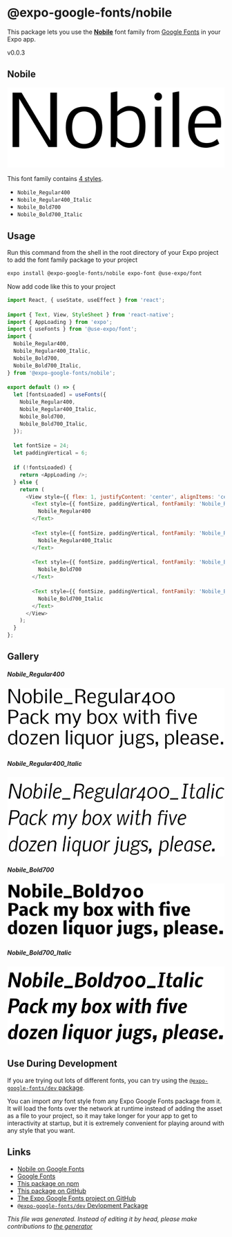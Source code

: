 # @expo-google-fonts/nobile

This package lets you use the [**Nobile**](https://fonts.google.com/specimen/Nobile) font family from [Google Fonts](https://fonts.google.com/) in your Expo app.

v0.0.3

## Nobile

![Nobile](./font-family.png)

This font family contains [4 styles](#gallery).

- `Nobile_Regular400`
- `Nobile_Regular400_Italic`
- `Nobile_Bold700`
- `Nobile_Bold700_Italic`

## Usage

Run this command from the shell in the root directory of your Expo project to add the font family package to your project
```sh
expo install @expo-google-fonts/nobile expo-font @use-expo/font
```

Now add code like this to your project
```js
import React, { useState, useEffect } from 'react';

import { Text, View, StyleSheet } from 'react-native';
import { AppLoading } from 'expo';
import { useFonts } from '@use-expo/font';
import {
  Nobile_Regular400,
  Nobile_Regular400_Italic,
  Nobile_Bold700,
  Nobile_Bold700_Italic,
} from '@expo-google-fonts/nobile';

export default () => {
  let [fontsLoaded] = useFonts({
    Nobile_Regular400,
    Nobile_Regular400_Italic,
    Nobile_Bold700,
    Nobile_Bold700_Italic,
  });

  let fontSize = 24;
  let paddingVertical = 6;

  if (!fontsLoaded) {
    return <AppLoading />;
  } else {
    return (
      <View style={{ flex: 1, justifyContent: 'center', alignItems: 'center' }}>
        <Text style={{ fontSize, paddingVertical, fontFamily: 'Nobile_Regular400' }}>
          Nobile_Regular400
        </Text>

        <Text style={{ fontSize, paddingVertical, fontFamily: 'Nobile_Regular400_Italic' }}>
          Nobile_Regular400_Italic
        </Text>

        <Text style={{ fontSize, paddingVertical, fontFamily: 'Nobile_Bold700' }}>
          Nobile_Bold700
        </Text>

        <Text style={{ fontSize, paddingVertical, fontFamily: 'Nobile_Bold700_Italic' }}>
          Nobile_Bold700_Italic
        </Text>
      </View>
    );
  }
};

```

## Gallery

##### Nobile_Regular400
![Nobile_Regular400](./d0fcaab1c3dc981d4dcbe2840d5a12039de03b68f4f2736ac648e6eb339249c1.ttf.png)

##### Nobile_Regular400_Italic
![Nobile_Regular400_Italic](./88fda8926ed6fdf634aeaf690e2d21e66e8e88231993df94bf3b2359a617491b.ttf.png)

##### Nobile_Bold700
![Nobile_Bold700](./809ce5e05bb84a8872fd7ec295e71892fab43593a18179bb43c2a0f94cca53d2.ttf.png)

##### Nobile_Bold700_Italic
![Nobile_Bold700_Italic](./c889dceebe4337abc148cab8adbcb5ad8e6277635316b13a75afb02db100212d.ttf.png)


## Use During Development

If you are trying out lots of different fonts, you can try using the [`@expo-google-fonts/dev` package](https://github.com/expo/google-fonts/tree/master/font-packages/dev#readme).

You can import *any* font style from any Expo Google Fonts package from it. It will load the fonts
over the network at runtime instead of adding the asset as a file to your project, so it may take longer
for your app to get to interactivity at startup, but it is extremely convenient
for playing around with any style that you want.

## Links

- [Nobile on Google Fonts](https://fonts.google.com/specimen/Nobile)
- [Google Fonts](https://fonts.google.com/)
- [This package on npm](https://www.npmjs.com/package/@expo-google-fonts/nobile)
- [This package on GitHub](https://github.com/expo/google-fonts/tree/master/font-packages/nobile)
- [The Expo Google Fonts project on GitHub](https://github.com/expo/google-fonts)
- [`@expo-google-fonts/dev` Devlopment Package](https://github.com/expo/google-fonts/tree/master/font-packages/dev)


*This file was generated. Instead of editing it by head, please make contributions to [the generator](https://github.com/expo/google-fonts/tree/master/packages/generator)*
